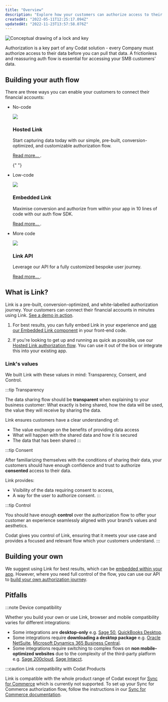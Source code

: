 ```yaml
---
title: "Overview"
description: "Explore how your customers can authorize access to their data"
createdAt: "2022-05-11T12:25:17.094Z"
updatedAt: "2022-11-23T13:57:58.076Z"
---
```


![Conceptual drawing of a lock and key](https://files.readme.io/b80d96c-19B0071C-0CCD-4423-8903-A979A32DD225.jpeg)

Authorization is a key part of any Codat solution - every Company must authorize access to their data before you can pull that data. A frictionless and reassuring auth flow is essential for accessing your SMB customers' data.

## Building your auth flow

There are three ways you can enable your customers to connect their financial accounts:

<ul className="card-container col-3">
  <li className="card">
    <p>No-code</p>
    <div class="header">
      <img
        src="https://www.codat.io/wp-content/themes/class/dist/images/copy-feature-bullet.svg"
        class="mini-icon"
      />
      <h3>Hosted Link</h3>
    </div>
    <p>
      Start capturing data today with our simple, pre-built,
      conversion-optimized, and customizable authorization flow.
    </p>
    <p>
      <a href="https://docs.codat.io/docs/authorize-hosted-link">
        Read more...
      </a>
      .
    </p>
  </li>

{" "}
<li className="card">
  <p>Low-code</p>
  <div class="header">
    <img
      src="https://www.codat.io/wp-content/themes/class/dist/images/copy-feature-bullet.svg"
      class="mini-icon"
    />
    <h3>Embedded Link</h3>
  </div>
  <p>
    Maximise conversion and authorize from within your app in 10 lines of code
    with our auth flow SDK.
  </p>
  <p>
    <a href="https://docs.codat.io/docs/authorize-embedded-link">
      Read more...
    </a>
    .
  </p>
</li>

  <li className="card">
    <p>More code</p>
    <div class="header">
      <img
        src="https://www.codat.io/wp-content/themes/class/dist/images/copy-feature-bullet.svg"
        class="mini-icon"
      />
      <h3>Link API</h3>
    </div>
    <p>Leverage our API for a fully customized bespoke user journey.</p>
    <p>
      <a href="https://docs.codat.io/docs/build-your-own-authorization-journey">
        Read more...
      </a>
      .
    </p>
  </li>
</ul>

## What is Link?

Link is a pre-built, conversion-optimized, and white-labelled authorization journey. Your customers can connect their financial accounts in minutes using Link. <a href="https://links.codat.io/client/873ff19e-6fe0-47b0-a4e1-e19f344c78f6?user=8ee6c557-949c-40a8-b31d-e1fa02ef7fbc" target="_blank">See a demo in action</a>.

1. For best results, you can fully embed Link in your experience and [use our Embedded Link component](https://docs.codat.io/docs/authorize-embedded-link) in your front-end code.

2. If you're looking to get up and running as quick as possible, use our [Hosted Link authorization flow](https://docs.codat.io/docs/authorize-hosted-link). You can use it out of the box or integrate this into your existing app.

### Link's values

We built Link with these values in mind: Transparency, Consent, and Control.

:::tip Transparency

The data sharing flow should be **transparent** when explaining to your business customer: What exactly is being shared, how the data will be used, the value they will receive by sharing the data.

Link ensures customers have a clear understanding of:

- The value exchange on the benefits of providing data access
- What will happen with the shared data and how it is secured
- The data that has been shared
  :::

:::tip Consent

After familiarizing themselves with the conditions of sharing their data, your customers should have enough confidence and trust to authorize **consented** access to their data.

Link provides:

- Visibility of the data requiring consent to access,
- A way for the user to authorize consent.
  :::

:::tip Control

You should have enough **control** over the authorization flow to offer your customer an experience seamlessly aligned with your brand’s values and aesthetics.

Codat gives you control of Link, ensuring that it meets your use case and provides a focused and relevant flow which your customers understand.
:::

## Building your own

We suggest using Link for best results, which can be [embedded within your app](https://docs.codat.io/docs/authorize-embedded-link). However, where you need full control of the flow, you can use our API to [build your own authorization journey](https://docs.codat.io/docs/build-your-own-authorization-journey).

## Pitfalls

:::note Device compatibility

Whether you build your own or use Link, browser and mobile compatibility varies for different integrations:

- Some integrations are **desktop-only** e.g. [Sage 50](https://docs.codat.io/docs/accounting-sage50), [QuickBooks Desktop](https://docs.codat.io/docs/accounting-quickbooksdesktop).
- Some integrations require **downloading a desktop package** e.g. [Oracle NetSuite](https://docs.codat.io/docs/accounting-netsuite), [Microsoft Dynamics 365 Business Central](https://docs.codat.io/docs/accounting-dynamics365businesscentral).
- Some integrations require switching to complex flows on **non mobile-optimized websites** due to the complexity of the third-party platform e.g. [Sage 200cloud](https://docs.codat.io/docs/accounting-sage200), [Sage Intacct](https://docs.codat.io/docs/accounting-sage-intacct).

:::caution Link compatibility with Codat Products

Link is compatible with the whole product range of Codat except for [Sync for Commerce](https://docs.codat.io/docs/sync-commerce-overview) which is currently not supported. To set up your Sync for Commerce authorization flow, follow the instructions in our [Sync for Commerce documentation](https://docs.codat.io/docs/sync-commerce-overview).
